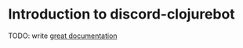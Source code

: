 # Introduction to discord-clojurebot

TODO: write [great documentation](http://jacobian.org/writing/what-to-write/)
